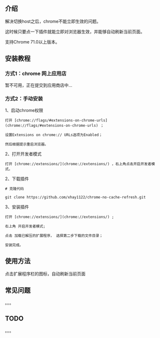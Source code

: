 ## 介绍
解决切换host之后，chrome不能立即生效的问题。

这时候只要点一下插件就能立即对浏览器生效，并能够自动刷新当前页面。

支持Chrome 71.0以上版本。

## 安装教程

### 方式1：chrome 网上应用店

暂不可用，正在提交到应用商店中...

### 方式2：手动安装

1、启动chrome权限

    打开 [chrome://flags/#extensions-on-chrome-urls](chrome://flags/#extensions-on-chrome-urls) ；

    设置Extensions on chrome:// URLs选项为Enabled；

    然后根据提示重启浏览器。

2、打开开发者模式

    打开 [chrome://extensions/](chrome://extensions/) ，右上角点击开启开发者模式。

2、下载插件

    # 克隆代码

    git clone https://github.com/xhay1122/chrome-no-cache-refresh.git

3、安装插件

    打开 [chrome://extensions/](chrome://extensions/) ;

    右上角 开启开发者模式;

    点击 加载已解压的扩展程序， 选择第二步下载的文件目录；

    安装完成。


## 使用方法

点击扩展程序栏的图标，自动刷新当前页面

## 常见问题

。。。

## TODO

。。。
